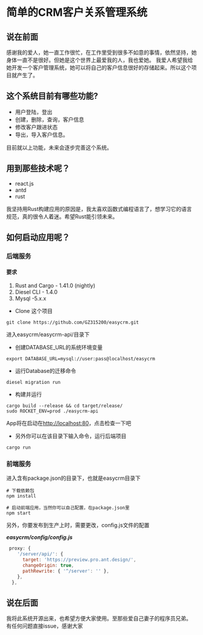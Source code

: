 # 简单的CRM客户关系管理系统

## 说在前面

感谢我的爱人，她一直工作很忙，在工作里受到很多不如意的事情，依然坚持，她身体一直不是很好。但她是这个世界上最爱我的人，我也爱她。
我爱人希望我给她开发一个客户管理系统，她可以将自己的客户信息很好的存储起来。所以这个项目就产生了。



## 这个系统目前有哪些功能?

- 用户登陆，登出
- 创建，删除，查询，客户信息
- 修改客户跟进状态
- 导出，导入客户信息。

目前就以上功能，未来会逐步完善这个系统。

## 用到那些技术呢？

- react.js
- antd
- rust

我坚持用Rust构建应用的原因是，我太喜欢函数式编程语言了，想学习它的语言规范，真的很令人着迷。希望Rust能引领未来。

## 如何启动应用呢？

### 后端服务

#### 要求

1. Rust and Cargo - 1.41.0 (nightly)
2. Diesel CLI - 1.4.0
3. Mysql -5.x.x

 - Clone 这个项目
```
git clone https://github.com/GZ315200/easycrm.git
```
进入easycrm/easycrm-api/目录下

- 创建DATABASE_URL的系统环境变量
 ```shell
 export DATABASE_URL=mysql://user:pass@localhost/easycrm
 ```
- 运行Database的迁移命令

 ```shell
 diesel migration run
 ```
- 构建并运行

```shell
cargo build --release && cd target/release/
sudo ROCKET_ENV=prod ./easycrm-api
```
App将在启动在[http://localhost:80](http://localhost:80)，点击检查一下吧

- 另外你可以在该目录下输入命令，运行后端项目
```
cargo run
```


### 前端服务

进入含有package.json的目录下，也就是easycrm目录下

```shell
# 下载依赖包
npm install

# 启动前端应用，当然你可以自己配置，在package.json里
npm start

```
另外，你要发布到生产上时，需要更改，config.js文件的配置

***easycrm/config/config.js***

```javascript
 proxy: {
    '/server/api/': {
      target: 'https://preview.pro.ant.design/',
      changeOrigin: true,
      pathRewrite: { '^/server': '' },
    },
  },
```



## 说在后面

我将此系统开源出来，也希望方便大家使用。至那些爱自己妻子的程序员兄弟。
有任何问题直接issue，感谢大家